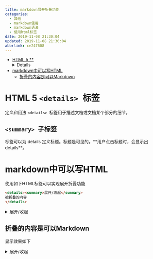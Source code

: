 ```yaml
---
title: markdown展开折叠功能
categories: 
  - 其他
  - markdown使用
  - markdown语法
  - 使用html标签
date: 2019-11-08 21:30:04
updated: 2019-11-08 21:30:04
abbrlink: ce247608
---
```

- [HTML 5 **<details> **标签](/blog/ce247608/#HTML-5-<details>-标签)
    - [**<summary> **子标签](/blog/ce247608/#<summary>-子标签)
- [markdown中可以写HTML](/blog/ce247608/#markdown中可以写HTML)
    - [折叠的内容是可以Markdown](/blog/ce247608/#折叠的内容是可以Markdown)

<!--more-->
<script src="https://cdn.bootcss.com/jquery/3.4.0/jquery.slim.min.js"></script>
<script>$(document).ready(function () {$(".post-body > ul:nth-child(1)").hide();});</script>

<!--end-->
# HTML 5 `<details> `标签
定义和用法
`<details> `标签用于描述文档或文档某个部分的细节。
## `<summary> `子标签
<summary> 标签可以为 details 定义标题。标题是可见的，**用户点击标题时，会显示出 details**。

# markdown中可以写HTML
使用如下HTML标签可以实现展开折叠功能
```html
<details><summary>展开/收起</summary>
被折叠的内容
</details>
```
<details><summary>展开/收起</summary>
被折叠的内容
</details>

## 折叠的内容是可以Markdown
显示效果如下
<details markdown='1'><summary>展开/收起</summary>
```java
private Formatter formatter;
......
public Console format(String fmt, Object ...args) 
{
    formatter.format(fmt, args).flush();
    return this;
}
```
</details>
